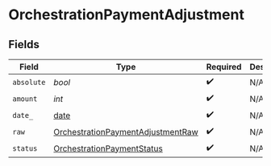 # OrchestrationPaymentAdjustment


## Fields

| Field                                                                                         | Type                                                                                          | Required                                                                                      | Description                                                                                   | Example                                                                                       |
| --------------------------------------------------------------------------------------------- | --------------------------------------------------------------------------------------------- | --------------------------------------------------------------------------------------------- | --------------------------------------------------------------------------------------------- | --------------------------------------------------------------------------------------------- |
| `absolute`                                                                                    | *bool*                                                                                        | :heavy_check_mark:                                                                            | N/A                                                                                           |                                                                                               |
| `amount`                                                                                      | *int*                                                                                         | :heavy_check_mark:                                                                            | N/A                                                                                           | 100                                                                                           |
| `date_`                                                                                       | [date](https://docs.python.org/3/library/datetime.html#date-objects)                          | :heavy_check_mark:                                                                            | N/A                                                                                           |                                                                                               |
| `raw`                                                                                         | [OrchestrationPaymentAdjustmentRaw](../../models/shared/orchestrationpaymentadjustmentraw.md) | :heavy_check_mark:                                                                            | N/A                                                                                           |                                                                                               |
| `status`                                                                                      | [OrchestrationPaymentStatus](../../models/shared/orchestrationpaymentstatus.md)               | :heavy_check_mark:                                                                            | N/A                                                                                           |                                                                                               |